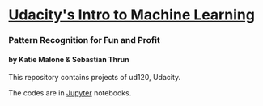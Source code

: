 # [Udacity's Intro to Machine Learning](https://udacity.com/courses/ud120)
### Pattern Recognition for Fun and Profit
#### by Katie Malone & Sebastian Thrun

This repository contains projects of ud120, Udacity.

The codes are in [Jupyter](http://jupyter.org/) notebooks.

